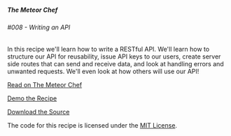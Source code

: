 ##### The Meteor Chef
###### \#008 - Writing an API

In this recipe we'll learn how to write a RESTful API. We'll learn how to structure our API for reusability, issue API keys to our users, create server side routes that can send and receive data, and look at handling errors and unwanted requests. We'll even look at how others will use our API!

[Read on The Meteor Chef](http://themeteorchef.com/recipes/writing-an-api)  

[Demo the Recipe](http://tmc-008-demo.meteor.com)  

[Download the Source](https://github.com/themeteorchef/writing-an-api/archive/master.zip)

The code for this recipe is licensed under the [MIT License](http://opensource.org/licenses/MIT).
